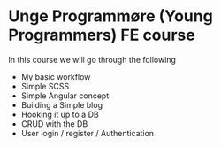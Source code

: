 # Unge Programmøre (Young Programmers) FE course


In this course we will go through the following

- My basic workflow
- Simple SCSS
- Simple Angular concept
- Building a Simple blog
- Hooking it up to a DB
- CRUD with the DB
- User login / register / Authentication
